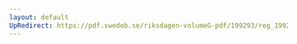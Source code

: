 ```yaml
---
layout: default
UpRedirect: https://pdf.swedeb.se/riksdagen-volumeG-pdf/199293/reg_199293/reg_199293_0303.pdf
---
```

